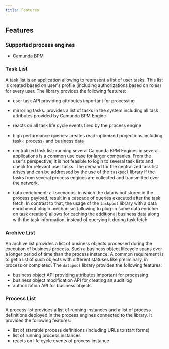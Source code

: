 ```yaml
---
title: Features
---
```


## Features

### Supported process engines

* Camunda BPM

### Task List

A task list is an application allowing to represent a list of user tasks. This list is created based on
user's profile (including authorizations based on roles) for every user. The library provides the following features:

* user task API providing attributes important for processing
* mirroring tasks: provides a list of tasks in the system including all task attributes provided by Camunda BPM Engine
* reacts on all task life cycle events fired by the process engine
* high performance queries: creates read-optimized projections including task-, process- and business data
* centralized task list: running several Camunda BPM Engines in several applications
   is a common use case for larger companies. From the user's perspective, it is not feasible
   to login to several task lists and check for relevant user tasks. The demand for the
   centralized task list arises and can be addressed by the use of the `taskpool` library
   if the tasks from several process engines are collected and transmitted over the network.

* data enrichment: all scenarios, in which the data is not stored in the process payload, result
   in a cascade of queries executed after the task fetch. In contrast to that,
   the usage of the `taskpool` library with a data enrichment plugin mechanism
   (allowing to plug-in some data enricher on task creation) allows for caching the additional
   business data along with the task information, instead of querying it during task fetch.

### Archive List

An archive list provides a list of business objects processed during the execution of business process. Such a business
object lifecycle spans over a longer period of time than the process instance. A common requirement is to get a list
of such objects with different statuses like preliminary, in process or completed. The `datapool` library provides the
following features:

* business object API providing attributes important for processing
* business object modification API for creating an audit log
* authorization API for business objects

### Process List

A process list provides a list of running instances and a list of process definitions deployed in the process engines connected to
the library. It provides the following features:

* list of startable process definitions (including URLs to start forms)
* list of running process instances
* reacts on life cycle events of process instance
